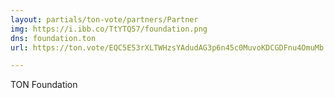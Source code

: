 ```yaml
---
layout: partials/ton-vote/partners/Partner
img: https://i.ibb.co/TtYTQ57/foundation.png
dns: foundation.ton
url: https://ton.vote/EQC5E53rXLTWHzsYAdudAG3p6n45c0MuvoKDCGDFnu4OmuMb

---
```


TON Foundation